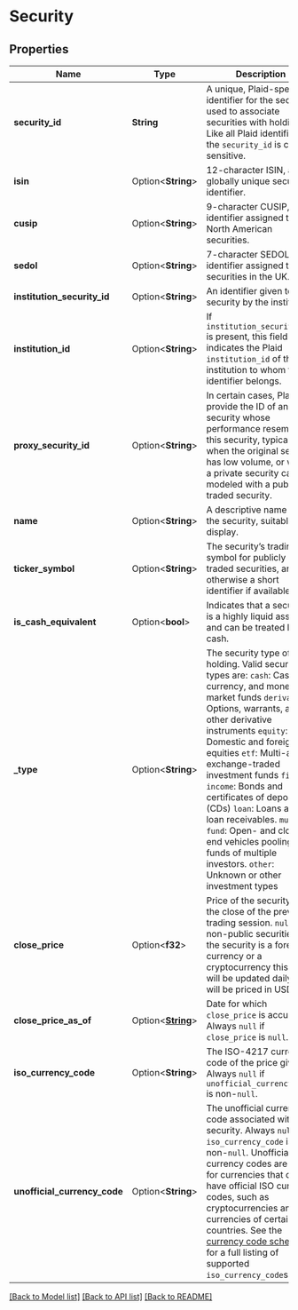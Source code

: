 # Security

## Properties

Name | Type | Description | Notes
------------ | ------------- | ------------- | -------------
**security_id** | **String** | A unique, Plaid-specific identifier for the security, used to associate securities with holdings. Like all Plaid identifiers, the `security_id` is case sensitive. | 
**isin** | Option<**String**> | 12-character ISIN, a globally unique securities identifier. | 
**cusip** | Option<**String**> | 9-character CUSIP, an identifier assigned to North American securities. | 
**sedol** | Option<**String**> | 7-character SEDOL, an identifier assigned to securities in the UK. | 
**institution_security_id** | Option<**String**> | An identifier given to the security by the institution | 
**institution_id** | Option<**String**> | If `institution_security_id` is present, this field indicates the Plaid `institution_id` of the institution to whom the identifier belongs. | 
**proxy_security_id** | Option<**String**> | In certain cases, Plaid will provide the ID of another security whose performance resembles this security, typically when the original security has low volume, or when a private security can be modeled with a publicly traded security. | 
**name** | Option<**String**> | A descriptive name for the security, suitable for display. | 
**ticker_symbol** | Option<**String**> | The security’s trading symbol for publicly traded securities, and otherwise a short identifier if available. | 
**is_cash_equivalent** | Option<**bool**> | Indicates that a security is a highly liquid asset and can be treated like cash. | 
**_type** | Option<**String**> | The security type of the holding. Valid security types are:  `cash`: Cash, currency, and money market funds  `derivative`: Options, warrants, and other derivative instruments  `equity`: Domestic and foreign equities  `etf`: Multi-asset exchange-traded investment funds  `fixed income`: Bonds and certificates of deposit (CDs)  `loan`: Loans and loan receivables.  `mutual fund`: Open- and closed-end vehicles pooling funds of multiple investors.  `other`: Unknown or other investment types | 
**close_price** | Option<**f32**> | Price of the security at the close of the previous trading session. `null` for non-public securities. If the security is a foreign currency or a cryptocurrency this field will be updated daily and will be priced in USD. | 
**close_price_as_of** | Option<[**String**](string.md)> | Date for which `close_price` is accurate. Always `null` if `close_price` is `null`. | 
**iso_currency_code** | Option<**String**> | The ISO-4217 currency code of the price given. Always `null` if `unofficial_currency_code` is non-`null`. | 
**unofficial_currency_code** | Option<**String**> | The unofficial currency code associated with the security. Always `null` if `iso_currency_code` is non-`null`. Unofficial currency codes are used for currencies that do not have official ISO currency codes, such as cryptocurrencies and the currencies of certain countries.  See the [currency code schema](https://plaid.com/docs/api/accounts#currency-code-schema) for a full listing of supported `iso_currency_code`s. | 

[[Back to Model list]](../README.md#documentation-for-models) [[Back to API list]](../README.md#documentation-for-api-endpoints) [[Back to README]](../README.md)



